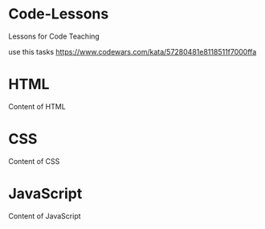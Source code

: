 # Code-Lessons
Lessons for Code Teaching

use this tasks https://www.codewars.com/kata/57280481e8118511f7000ffa

# HTML

Content of HTML

# CSS

Content of CSS

# JavaScript

Content of JavaScript
